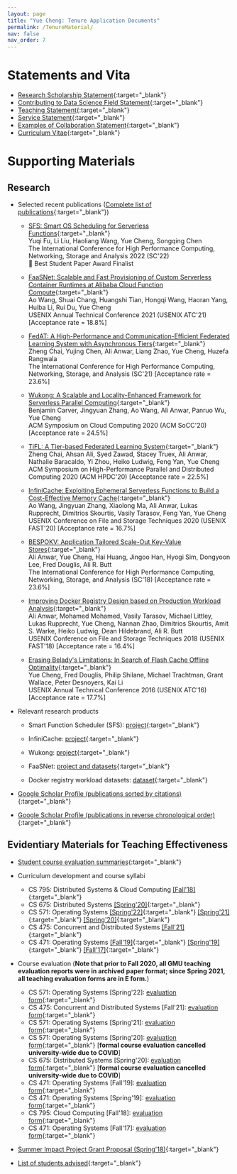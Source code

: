 ```yaml
---
layout: page
title: "Yue Cheng: Tenure Application Documents"
permalink: /TenureMaterial/
nav: false
nav_order: 7
---
```



# Statements and Vita

* [Research Scholarship Statement](https://tddg.github.io/assets/pdf/tenure/YueCheng_Research_Scholarship_Statement.pdf){:target="\_blank"}
* [Contributing to Data Science Field Statement](https://tddg.github.io/assets/pdf/tenure/YueCheng_DS_Statement.pdf){:target="\_blank"}
* [Teaching Statement](https://tddg.github.io/assets/pdf/tenure/YueCheng_Teaching_Statement.pdf){:target="\_blank"}
* [Service Statement](https://tddg.github.io/assets/pdf/tenure/YueCheng_Service_Statement.pdf){:target="\_blank"}
* [Examples of Collaboration Statement](https://tddg.github.io/assets/pdf/tenure/YueCheng_Collaboration_Statement.pdf){:target="\_blank"}
* [Curriculum Vitae](https://tddg.github.io/assets/pdf/tenure/YueCheng_CV.pdf){:target="\_blank"}


# Supporting Materials

## Research

* Selected recent publications ([Complete list of publications](https://tddg.github.io/publication/){:target="\_blank"})
	- [SFS: Smart OS Scheduling for Serverless Functions](https://arxiv.org/abs/2209.01709){:target="\_blank"} <br/>
	Yuqi Fu, Li Liu, Haoliang Wang, Yue Cheng, Songqing Chen <br/>
	The International Conference for High Performance Computing, Networking, Storage and Analysis 2022 (SC'22) <br/>
	:medal_sports: Best Student Paper Award Finalist

	- [FaaSNet: Scalable and Fast Provisioning of Custom Serverless Container Runtimes at Alibaba Cloud Function Compute](https://tddg.github.io/assets/pdf/atc21-faasnet.pdf){:target="\_blank"} <br/>
	Ao Wang, Shuai Chang, Huangshi Tian, Hongqi Wang, Haoran Yang, Huiba Li, Rui Du, Yue Cheng<br/>
	USENIX Annual Technical Conference 2021 (USENIX ATC'21) [Acceptance rate = 18.8%]

	- [FedAT: A High-Performance and Communication-Efficient Federated Learning System with Asynchronous Tiers](https://tddg.github.io/assets/pdf/sc21-fedat.pdf){:target="\_blank"} <br/>
	Zheng Chai, Yujing Chen, Ali Anwar, Liang Zhao, Yue Cheng, Huzefa Rangwala <br/>
	The International Conference for High Performance Computing, Networking, Storage, and Analysis (SC'21) [Acceptance rate = 23.6%]

	- [Wukong: A Scalable and Locality-Enhanced Framework for Serverless Parallel Computing](https://tddg.github.io/assets/pdf/socc20-wukong.pdf){:target="\_blank"} <br/>
	Benjamin Carver, Jingyuan Zhang, Ao Wang, Ali Anwar, Panruo Wu, Yue Cheng <br/>
	ACM Symposium on Cloud Computing 2020 (ACM SoCC'20) [Acceptance rate = 24.5%]

	- [TiFL: A Tier-based Federated Learning System](https://tddg.github.io/assets/pdf/hpdc20-tifl.pdf){:target="\_blank"} <br/>
	Zheng Chai, Ahsan Ali, Syed Zawad, Stacey Truex, Ali Anwar, Nathalie Baracaldo, Yi Zhou, Heiko Ludwig, Feng Yan, Yue Cheng <br/>
	ACM Symposium on High-Performance Parallel and Distributed Computing 2020 (ACM HPDC'20) [Acceptance rate = 22.5%]

	- [InfiniCache: Exploiting Ephemeral Serverless Functions to Build a Cost-Effective Memory Cache](https://tddg.github.io/assets/pdf/fast20-infinicache.pdf){:target="\_blank"} <br/>
	Ao Wang, Jingyuan Zhang, Xiaolong Ma, Ali Anwar, Lukas Rupprecht, Dimitrios Skourtis, Vasily Tarasov, Feng Yan, Yue Cheng <br/>
	USENIX Conference on File and Storage Techniques 2020 (USENIX FAST'20) [Acceptance rate = 16.7%]

	- [BESPOKV: Application Tailored Scale-Out Key-Value Stores](https://tddg.github.io/assets/pdf/sc18-bespokv.pdf){:target="\_blank"} <br/>
	Ali Anwar, Yue Cheng, Hai Huang, Jingoo Han, Hyogi Sim, Dongyoon Lee, Fred Douglis, Ali R. Butt <br/>
	The International Conference for High Performance Computing, Networking, Storage, and Analysis (SC'18) [Acceptance rate = 23.6%]

	- [Improving Docker Registry Design based on Production Workload Analysis](https://tddg.github.io/assets/pdf/fast18-docker.pdf){:target="\_blank"} <br/>
	Ali Anwar, Mohamed Mohamed, Vasily Tarasov, Michael Littley, Lukas Rupprecht, Yue Cheng, Nannan Zhao, Dimitrios Skourtis, Amit S. Warke, Heiko Ludwig, Dean Hildebrand, Ali R. Butt <br/>
	USENIX Conference on File and Storage Techniques 2018 (USENIX FAST'18) [Acceptance rate = 16.4%]

	- [Erasing Belady's Limitations: In Search of Flash Cache Offline Optimality](https://tddg.github.io/assets/pdf/atc16-paper-cheng.pdf){:target="\_blank"} <br/>
	Yue Cheng, Fred Douglis, Philip Shilane, Michael Trachtman, Grant Wallace, Peter Desnoyers, Kai Li <br/>
	USENIX Annual Technical Conference 2016 (USENIX ATC'16) [Acceptance rate = 17.7%]

* Relevant research products

	- Smart Function Scheduler (SFS): [project](https://github.com/ds2-lab/SFS){:target="\_blank"}

	- InfiniCache: [project](https://ds2-lab.github.io/infinicache/){:target="\_blank"}

	- Wukong: [project](https://github.com/ds2-lab/Wukong){:target="\_blank"}

	- FaaSNet: [project and datasets](https://github.com/ds2-lab/FaaSNet){:target="\_blank"}

	- Docker registry workload datasets: [dataset](http://iotta.snia.org/traces/static){:target="\_blank"}
	
* [Google Scholar Profile (publications sorted by citations)](https://scholar.google.com/citations?user=TMGwBH0AAAAJ&hl=en){:target="\_blank"} 
* [Google Scholar Profile (publications in reverse chronological order)](https://scholar.google.com/citations?hl=en&user=TMGwBH0AAAAJ&view_op=list_works&sortby=pubdate){:target="\_blank"}



## Evidentiary Materials for Teaching Effectiveness

* [Student course evaluation summaries](https://tddg.github.io/assets/pdf/tenure/YueCheng_Course_Evaluation_Summary.pdf){:target="\_blank"}

* Curriculum development and course syllabi
	- CS 795: Distributed Systems & Cloud Computing [[Fall'18]](https://cs.gmu.edu/~yuecheng/teaching/cs795_fall18/index.html){:target="\_blank"}
	- CS 675: Distributed Systems [[Spring'20]](https://tddg.github.io/cs675-spring20/){:target="\_blank"}
	- CS 571: Operating Systems [[Spring'22]](https://tddg.github.io/cs571-spring22/){:target="\_blank"} [[Spring'21]](https://tddg.github.io/cs571-spring21/){:target="\_blank"} [[Spring'20]](https://tddg.github.io/cs571-spring20/){:target="\_blank"}
	- CS 475: Concurrent and Distributed Systems [[Fall'21]](https://tddg.github.io/cs475-fall21/){:target="\_blank"}
	- CS 471: Operating Systems [[Fall'19]](https://cs.gmu.edu/~yuecheng/teaching/cs471_fall19/){:target="\_blank"} [[Spring'19]](https://cs.gmu.edu/~yuecheng/teaching/cs471_spring19/){:target="\_blank"} [[Fall'17]](https://cs.gmu.edu/~yuecheng/teaching/cs471_fall17/){:target="\_blank"}


* Course evaluation (**Note that prior to Fall 2020, all GMU teaching evaluation reports were in archived paper format; since Spring 2021, all teaching evaluation forms are in E form.**)
	- CS 571: Operating Systems [Spring'22]: [evaluation form](https://tddg.github.io/assets/pdf/tenure/CS-571-001-S22.pdf){:target="\_blank"}
	- CS 475: Concurrent and Distributed Systems [Fall'21]: [evaluation form](https://tddg.github.io/assets/pdf/tenure/CS-475-001-F21.pdf){:target="\_blank"}
	- CS 571: Operating Systems [Spring'21]: [evaluation form](https://tddg.github.io/assets/pdf/tenure/CS-571-DL1-S21.pdf){:target="\_blank"}
	- CS 571: Operating Systems [Spring'20]: [evaluation form](https://tddg.github.io/assets/pdf/tenure/CS-571-S20-Informal.pdf){:target="\_blank"} [**formal course evaluation cancelled university-wide due to COVID**]
	- CS 675: Distributed Systems [Spring'20]: [evaluation form](https://tddg.github.io/assets/pdf/tenure/CS-675-S20-Informal.pdf){:target="\_blank"} [**formal course evaluation cancelled university-wide due to COVID**]
	- CS 471: Operating Systems [Fall'19]: [evaluation form](https://tddg.github.io/assets/pdf/tenure/CS-471-F19.pdf){:target="\_blank"}
	- CS 471: Operating Systems [Spring'19]: [evaluation form](https://tddg.github.io/assets/pdf/tenure/CS-471-S19.pdf){:target="\_blank"}
	- CS 795: Cloud Computing [Fall'18]: [evaluation form](https://tddg.github.io/assets/pdf/tenure/CS-795-F18.pdf){:target="\_blank"}
	- CS 471: Operating Systems [Fall'17]: [evaluation form](https://tddg.github.io/assets/pdf/tenure/CS-471-F17.pdf){:target="\_blank"}


* [Summer Impact Project Grant Proposal (Spring'18)](https://tddg.github.io/assets/pdf/tenure/IoT_baseball_proposal.pdf){:target="\_blank"}

* [List of students advised](https://tddg.github.io/assets/pdf/tenure/YueCheng_Student_Advising.pdf){:target="\_blank"}



